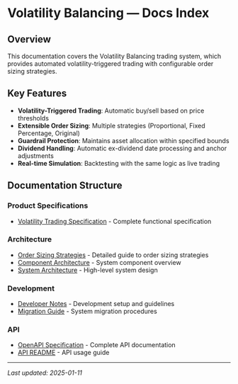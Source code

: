 # Volatility Balancing — Docs Index

## Overview

This documentation covers the Volatility Balancing trading system, which provides automated volatility-triggered trading with configurable order sizing strategies.

## Key Features

- **Volatility-Triggered Trading**: Automatic buy/sell based on price thresholds
- **Extensible Order Sizing**: Multiple strategies (Proportional, Fixed Percentage, Original)
- **Guardrail Protection**: Maintains asset allocation within specified bounds
- **Dividend Handling**: Automatic ex-dividend date processing and anchor adjustments
- **Real-time Simulation**: Backtesting with the same logic as live trading

## Documentation Structure

### Product Specifications

- [Volatility Trading Specification](product/volatility_trading_spec_v1.md) - Complete functional specification

### Architecture

- [Order Sizing Strategies](architecture/order_sizing_strategies.md) - Detailed guide to order sizing strategies
- [Component Architecture](architecture/component_architecture.md) - System component overview
- [System Architecture](architecture/system_architecture_v1.md) - High-level system design

### Development

- [Developer Notes](DEVELOPER_NOTES.md) - Development setup and guidelines
- [Migration Guide](MIGRATION.md) - System migration procedures

### API

- [OpenAPI Specification](api/openapi.yaml) - Complete API documentation
- [API README](api/OPENAPI_README.md) - API usage guide

---

_Last updated: 2025-01-11_
